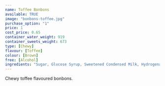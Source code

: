 ```yaml
---
name: Toffee Bonbons
available: TRUE
image: "bonbons-toffee.jpg"
purchase_option: "1"
price: 1
cost_price: 0.65
container_water_weight: 919
container_sweets_weight: 673
type: [Chewy]
flavour: [Toffee]
colour: [Brown]
free: [Alcohol]
ingredients: "Sugar, Glucose Syrup, Sweetened Condensed Milk, Hydrogenated Vegetable Oil, Dextrose, Salt, Emulsifier (E471)"
---
```

Chewy toffee flavoured bonbons.